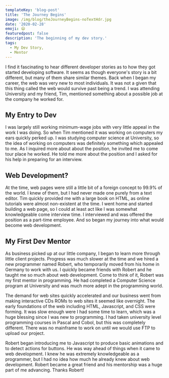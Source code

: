 ```yaml
---
templateKey: 'blog-post'
title: 'The Journey Begins'
image: /img/blog/theJourneyBegins-noTextHdr.jpg
date: '2020-02-28'
emoji: 😃
featuredpost: false
description: 'The beginning of my dev story.'
tags:
  - My Dev Story,
  - Mentor
---
```


I find it fascinating to hear different developer stories as to how they got started developing software. It seems as though everyone's story is a bit different, but many of them share similar themes. Back when I began my career, the web was very new to most individuals. It was not a given that this thing called the web would survive past being a trend. I was attending University and my friend, Tim, mentioned something about a possible job at the company he worked for.

## My Entry to Dev

I was largely still working minimum-wage jobs with very little appeal in the work I was doing. So when Tim mentioned it was working on computers my ears quickly perked up. I was studying computer science at University, so the idea of working on computers was definitely something which appealed to me. As I inquired more about about the position, he invited me to come tour place he worked. He told me more about the position and I asked for his help in preparing for an interview.

## Web Development?

At the time, web pages were still a little bit of a foreign concept to 99.9% of the world. I knew of them, but I had never made one purely from a text editor. Tim quickly provided me with a large book on HTML, as online tutorials were almost non-existent at the time. I went home and started building a web page, so I could at least act like I was somewhat knowledgeable come interview time. I interviewed and was offered the position as a part-time employee. And so began my journey into what would become web development.

## My First Dev Mentor

As business picked up at our little company, I began to learn more through little client projects. Progress was much slower at the time and we hired a new programmer named Robert, who temporarily moved from his home in Germany to work with us. I quickly became friends with Robert and he taught me so much about web development. Come to think of it, Robert was my first mentor in programming. He had completed a Computer Science program at University and was much more adept in the programming world.

The demand for web sites quickly accelerated and our business went from making interactive CDs ROMs to web sites it seemed like overnight. The early foundations of the web including HTML, Javascript, and CSS were forming. It was slow enough were I had some time to learn, which was a huge blessing since I was new to programming. I had taken university level programming courses in Pascal and Cobol, but this was completely different. There was no mainframe to work on until we would use FTP to upload our project.

Robert began introducing me to Javascript to produce basic animations and to detect actions for buttons. He was way ahead of things when it came to web development. I knew he was extremely knowledgeable as a programmer, but I had no idea how much he already knew about web development. Robert became a great friend and his mentorship was a huge part of me advancing. Thanks Robert!
